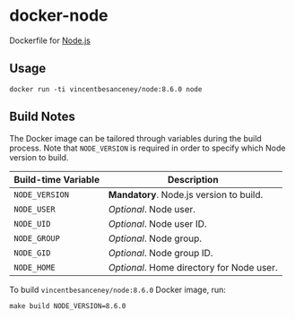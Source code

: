 # docker-node

Dockerfile for [Node.js](https://nodejs.org/)

## Usage

```
docker run -ti vincentbesanceney/node:8.6.0 node
```

## Build Notes

The Docker image can be tailored through variables during the build process.
Note that `NODE_VERSION` is required in order to specify which Node version to
build.

| Build-time Variable | Description |
| ------------------- | ----------- |
| `NODE_VERSION`      | **Mandatory**. Node.js version to build. |
| `NODE_USER`         | *Optional*. Node user. |
| `NODE_UID`          | *Optional*. Node user ID. |
| `NODE_GROUP`        | *Optional*. Node group. |
| `NODE_GID`          | *Optional*. Node group ID. |
| `NODE_HOME`         | *Optional*. Home directory for Node user. |

To build `vincentbesanceney/node:8.6.0` Docker image, run:

```
make build NODE_VERSION=8.6.0
```
